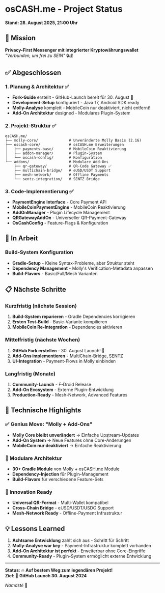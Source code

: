 # osCASH.me - Project Status

**Stand: 28. August 2025, 21:00 Uhr**

## 🎯 Mission

**Privacy-First Messenger mit integrierter Kryptowährungswallet**  
*"Verbunden, um frei zu SEIN"* 🔒💰

## ✅ Abgeschlossen

### 1. Planung & Architektur ✅
- **Fork-Guide** erstellt - GitHub-Launch bereit für 30. August 🎂
- **Development-Setup** konfiguriert - Java 17, Android SDK ready
- **Molly-Analyse** komplett - MobileCoin nur deaktiviert, nicht entfernt!
- **Add-On Architektur** designed - Modulares Plugin-System

### 2. Projekt-Struktur ✅
```
osCASH.me/
├── molly-core/              # Unveränderte Molly Basis (2.1G)
├── oscash-core/             # osCASH.me Erweiterungen
│   ├── payments-base/       # MobileCoin Reaktivierung
│   ├── addon-manager/       # Plugin-System
│   └── oscash-config/       # Konfiguration
└── addons/                  # Modulare Add-Ons
    ├── qr-gateway/          # QR-Code Gateway ✅
    ├── multichain-bridge/   # eUSD/USDT Support
    ├── mesh-network/        # Offline Payments
    └── sentz-integration/   # SENTZ Bridge
```

### 3. Code-Implementierung ✅
- **PaymentEngine Interface** - Core Payment API
- **MobileCoinPaymentEngine** - MobileCoin Reaktivierung  
- **AddOnManager** - Plugin Lifecycle Management
- **QRGatewayAddOn** - Universeller QR-Payment-Gateway
- **OsCashConfig** - Feature-Flags & Konfiguration

## 🔄 In Arbeit

### Build-System Konfiguration
- **Gradle-Setup** - Kleine Syntax-Probleme, aber Struktur steht
- **Dependency Management** - Molly's Verification-Metadata anpassen
- **Build-Flavors** - Basic/Full/Mesh Varianten

## 📋 Nächste Schritte

### Kurzfristig (nächste Session)
1. **Build-System reparieren** - Gradle Dependencies korrigieren
2. **Ersten Test-Build** - Basic-Variante kompilieren
3. **MobileCoin Re-Integration** - Dependencies aktivieren

### Mittelfristig (nächste Wochen)
1. **GitHub Fork erstellen** - 30. August Launch! 🎉
2. **Add-Ons implementieren** - MultiChain-Bridge, SENTZ
3. **UI-Integration** - Payment-Flows in Molly einbinden

### Langfristig (Monate)
1. **Community-Launch** - F-Droid Release
2. **Add-On Ecosystem** - Externe Plugin-Entwicklung
3. **Production-Ready** - Mesh-Network, Advanced Features

## 🎯 Technische Highlights

### ✅ Genius Move: "Molly + Add-Ons"
- **Molly Core bleibt unverändert** → Einfache Upstream-Updates
- **Add-On System** → Neue Features ohne Core-Änderungen
- **MobileCoin nur deaktiviert** → Einfache Reaktivierung

### 🔧 Modulare Architektur
- **30+ Gradle Module** von Molly + osCASH.me Module
- **Dependency-Injection** für Plugin-Management
- **Build-Flavors** für verschiedene Feature-Sets

### 🚀 Innovation Ready
- **Universal QR-Format** - Multi-Wallet kompatibel
- **Cross-Chain Bridge** - eUSD/USDT/USDC Support
- **Mesh-Network Ready** - Offline-Payment Infrastruktur

## 💡 Lessons Learned

1. **Achtsame Entwicklung** zahlt sich aus - Schritt für Schritt
2. **Molly-Analyse war key** - Payment-Infrastruktur komplett vorhanden  
3. **Add-On Architektur ist perfekt** - Erweiterbar ohne Core-Eingriffe
4. **Community-Ready** - Plugin-System ermöglicht externe Entwicklung

---

**Status**: 🔥 **Auf bestem Weg zum legendären Projekt!**  
**Ziel**: 🎂 **GitHub Launch 30. August 2024**

*Namasté* 🙏